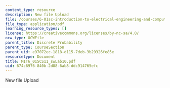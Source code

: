 ```yaml
---
content_type: resource
description: New file Upload
file: /courses/6-01sc-introduction-to-electrical-engineering-and-computer-science-i-spring-2011/674c6976840b2d886ab8ddc914765efc_MIT6_01SCS11_swLab10.pdf
file_type: application/pdf
learning_resource_types: []
license: https://creativecommons.org/licenses/by-nc-sa/4.0/
ocw_type: OCWFile
parent_title: Discrete Probability
parent_type: CourseSection
parent_uid: e97072ec-1818-d115-7deb-3b29326fe85e
resourcetype: Document
title: MIT6_01SCS11_swLab10.pdf
uid: 674c6976-840b-2d88-6ab8-ddc914765efc
---
```

New file Upload